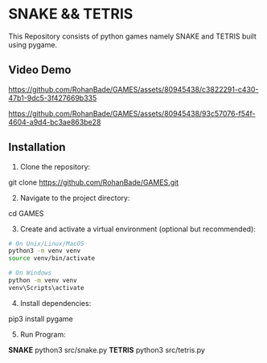 # SNAKE && TETRIS

This Repository consists of python games namely SNAKE and TETRIS built using pygame.

## Video Demo

https://github.com/RohanBade/GAMES/assets/80945438/c3822291-c430-47b1-9dc5-3f427669b335

https://github.com/RohanBade/GAMES/assets/80945438/93c57076-f54f-4604-a9d4-bc3ae863be28

## Installation

1. Clone the repository:

git clone https://github.com/RohanBade/GAMES.git

2. Navigate to the project directory:

cd GAMES

3. Create and activate a virtual environment (optional but recommended):

```bash
# On Unix/Linux/MacOS
python3 -m venv venv
source venv/bin/activate

# On Windows
python -m venv venv
venv\Scripts\activate

```

4. Install dependencies:

pip3 install pygame

5. Run Program:

**SNAKE**
python3 src/snake.py
**TETRIS**
python3 src/tetris.py
